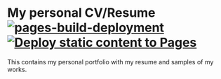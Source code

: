 # My personal CV/Resume [![pages-build-deployment](https://github.com/rayotoo/rayotoo.github.io/actions/workflows/pages/pages-build-deployment/badge.svg)](https://github.com/rayotoo/rayotoo.github.io/actions/workflows/pages/pages-build-deployment) [![Deploy static content to Pages](https://github.com/rayotoo/rayotoo.github.io/actions/workflows/static.yml/badge.svg)](https://github.com/rayotoo/rayotoo.github.io/actions/workflows/static.yml)
This contains my personal portfolio with my resume and samples of my works.
